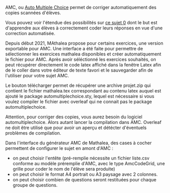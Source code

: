 AMC, ou [Auto Multiple Choice](https://www.auto-multiple-choice.net/exemples.fr) permet de corriger automatiquement des copies scannées d'élèves.

Vous pouvez voir l'étendue des possibilités sur [ce sujet 0](doc/Sujet0.tex) dont le but est d'apprendre aux élèves à correctement coder leurs réponses en vue d'une correction automatisée.

Depuis début 2021, MAthalea propose pour certains exercices, une version exportable pour AMC. 
Une interface a été faite pour permettre de sélectionner les exercices mathalea disponibles et créer automatiquement le fichier pour AMC.
Après avoir séléctionné les exercices souhaités, on peut récupérer directement le code latex affiché dans la fenêtre Latex afin de le coller dans votre éditeur de texte favori et le sauvegarder afin de l'utiliser pour votre sujet AMC.

Le bouton télécharger permet de récupérer une archive projet.zip qui contient le fichier mathalea.tex correspondant au contenu latex auquel est ajouté le package automultiplechoice.sty, lequel est nécessaire si vous voulez compiler le fichier avec overleaf qui ne connait pas le package automultiplechoice.

Attention, pour corriger des copies, vous aurez besoin du logiciel automultiplechoice. Alors autant lancer la compilation dans AMC. Overleaf ne doit être utilisé que pour avoir un aperçu et détécter d'éventuels problèmes de compilation.

Dans l'interface du générateur AMC de Mathalea, des cases à cocher permettent de configurer le sujet en amont d'AMC :
- on peut choisir l'entête (pré-remplie nécessite un fichier liste.csv conforme au modèle préremplie d'AMC, avec le type AmcCodeGrid, une grille pour coder le nom de l'élève sera produite)
- on peut choisir le format A4 portrait ou A3 paysage avec 2 colonnes.
- on peut choisir combien de questions seront restituées pour chaque groupe de questions.
